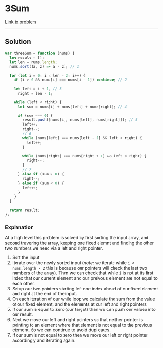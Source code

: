 # 3Sum

[Link to problem](https://leetcode.com/problems/3sum/)

---

## Solution

```js
var threeSum = function (nums) {
  let result = [];
  let len = nums.length;
  nums.sort((a, z) => a - z); // 1

  for (let i = 0; i < len - 2; i++) {
    if (i > 0 && nums[i] === nums[i - 1]) continue; // 2

    let left = i + 1, // 3
      right = len - 1;

    while (left < right) {
      let sum = nums[i] + nums[left] + nums[right]; // 4

      if (sum === 0) {
        result.push([nums[i], nums[left], nums[right]]); // 5
        left++;
        right--;
        // 6
        while (nums[left] === nums[left - 1] && left < right) {
          left++;
        }

        while (nums[right] === nums[right + 1] && left < right) {
          right--;
        }
        // 7
      } else if (sum > 0) {
        right--;
      } else if (sum < 0) {
        left++;
      }
    }
  }

  return result;
};
```

### Explanation

At a high level this problem is solved by first sorting the input array, and second travering the array, keeping one fixed elemnt and finding the other two numbers we need via a left and right pointer.

1. Sort the input
2. Iterate over the newly sorted input (_note:_ we iterate while `i < nums.length - 2` this is because our pointers will check the last two numbers of the array). Then we can check that while `i` is not at its first index that our current element and our preivous element are not equal to each other.
3. Setup our two pointers starting left one index ahead of our fixed element and right at the end of the input.
4. On each iteration of our while loop we calculate the sum from the value of our fixed element, and the elements at our left and right pointers.
5. If our sum is equal to zero (our target) than we can push our values into our result.
6. Next we move our left and right pointers so that neither pointer is pointing to an element where that element is not equal to the previous element. So we can continue to avoid duplicates.
7. If our sum is not equal to zero then we move our left or right pointer accordingly and iterating again.